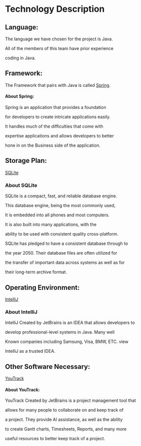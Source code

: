 # Technology Description

## Language: 
The language we have chosen for the project is Java. 

All of the members of this team have prior experience 

coding in Java. 

## Framework:
The Framework that pairs with Java is called [Spring](https://spring.io/projects/spring-framework). 
#### About Spring:
Spring is an application that provides a foundation 

for developers to create intricate applications easily.

It handles much of the difficulties that come with

expertise applications and allows developers to better

hone in on the Business side of the application.

## Storage Plan:
[SQLite](https://www.sqlite.org/)
### About SQLite
SQLite is a compact, fast, and reliable database engine.

This database engine, being the most commonly used,

It is embedded into all phones and most computers.

It is also built into many applications, with the

ability to be used with consistent quality cross-platform.

SQLite has pledged to have a consistent database through to 

the year 2050. Their database files are often utilized for 

the transfer of important data across systems as well as for 

their long-term archive format.

## Operating Environment:
[IntelliJ](https://www.jetbrains.com/idea/)
### About IntelliJ
IntelliJ Created by JetBrains is an IDEA that allows developers to 
 
 develop professional-level systems in Java. Many well 

 Known companies including Samsung, Visa, BMW, ETC. view 
 
 IntelliJ as a trusted IDEA.

## Other Software Necessary:
[YouTrack](https://www.jetbrains.com/youtrack/)
#### About YouTrack:
YouTrack Created by JetBrains is a project management tool that

 allows for many people to collaborate on and keep track of

 a project. They provide AI assistance, as well as the ability

 to create Gantt charts, Timesheets, Reports, and many more 

 useful resources to better keep track of a project.


